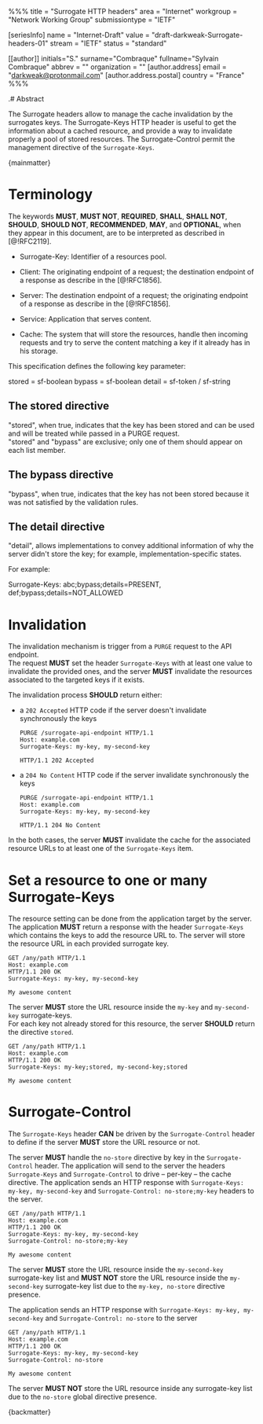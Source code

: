 %%%
title = "Surrogate HTTP headers"
area = "Internet"
workgroup = "Network Working Group"
submissiontype = "IETF"

[seriesInfo]
name = "Internet-Draft"
value = "draft-darkweak-Surrogate-headers-01"
stream = "IETF"
status = "standard"

[[author]]
initials="S."
surname="Combraque"
fullname="Sylvain Combraque"
abbrev = ""
organization = ""
[author.address]
email = "darkweak@protonmail.com"
[author.address.postal]
country = "France"
%%%

.# Abstract

The Surrogate headers allow to manage the cache invalidation by the surrogates keys.
The Surrogate-Keys HTTP header is useful to get the information about a cached resource, and provide a way to invalidate
properly a pool of stored resources.
The Surrogate-Control permit the management directive of the `Surrogate-Keys`.

{mainmatter}

# Terminology

The keywords **MUST**, **MUST NOT**, **REQUIRED**, **SHALL**, **SHALL NOT**, **SHOULD**, **SHOULD
NOT**, **RECOMMENDED**, **MAY**, and **OPTIONAL**, when they appear in this document, are to be
interpreted as described in [@!RFC2119].

*  Surrogate-Key: Identifier of a resources pool.

*  Client: The originating endpoint of a request; the destination endpoint of
   a response as describe in the [@!RFC1856].

*  Server: The destination endpoint of a request; the originating endpoint of
   a response as describe in the [@!RFC1856].

*  Service: Application that serves content.

*  Cache: The system that will store the resources, handle then incoming requests and try to serve the content matching
   a key if it already has in his storage.

This specification defines the following key parameter:

stored       = sf-boolean
bypass       = sf-boolean
detail       = sf-token / sf-string

## The stored directive
"stored", when true, indicates that the key has been stored and can be used and will be treated while passed in a PURGE 
request.  
"stored" and "bypass" are exclusive; only one of them should appear on each list member.

## The bypass directive
"bypass", when true, indicates that the key has not been stored because it was not satisfied by the validation rules.

## The detail directive
"detail", allows implementations to convey additional information of why the server didn't store the key; for example, 
implementation-specific states.

For example:

Surrogate-Keys: abc;bypass;details=PRESENT, def;bypass;details=NOT_ALLOWED


# Invalidation

The invalidation mechanism is trigger from a `PURGE` request to the API endpoint.  
The request **MUST** set the header `Surrogate-Keys` with at least one value to invalidate the provided ones, and the 
server **MUST** invalidate the resources associated to the targeted keys if it exists.

The invalidation process **SHOULD** return either:
* a `202 Accepted` HTTP code if the server doesn't invalidate synchronously the keys
  ~~~ http
  PURGE /surrogate-api-endpoint HTTP/1.1
  Host: example.com
  Surrogate-Keys: my-key, my-second-key
  
  HTTP/1.1 202 Accepted
  ~~~
* a `204 No Content` HTTP code if the server invalidate synchronously the keys
  ~~~ http
  PURGE /surrogate-api-endpoint HTTP/1.1
  Host: example.com
  Surrogate-Keys: my-key, my-second-key
  
  HTTP/1.1 204 No Content
  ~~~
In the both cases, the server **MUST** invalidate the cache for the associated resource URLs to at least one of the 
`Surrogate-Keys` item.

# Set a resource to one or many Surrogate-Keys

The resource setting can be done from the application target by the server.
The application **MUST** return a response with the header `Surrogate-Keys` which contains the keys to add the resource 
URL to. The server will store the resource URL in each provided surrogate key.
  ~~~ http
  GET /any/path HTTP/1.1
  Host: example.com
  HTTP/1.1 200 OK
  Surrogate-Keys: my-key, my-second-key

  My awesome content
  ~~~
The server **MUST** store the URL resource inside the `my-key` and `my-second-key` surrogate-keys.  
For each key not already stored for this resource, the server **SHOULD** return the directive `stored`.
  ~~~ http
  GET /any/path HTTP/1.1
  Host: example.com
  HTTP/1.1 200 OK
  Surrogate-Keys: my-key;stored, my-second-key;stored

  My awesome content
  ~~~

# Surrogate-Control

The `Surrogate-Keys` header **CAN** be driven by the `Surrogate-Control` header to define if the server **MUST** store 
the URL resource or not. 

The server **MUST** handle the `no-store` directive by key in the `Surrogate-Control` header. The
application will send to the server the headers `Surrogate-Keys` and `Surrogate-Control` to drive – per-key – the cache 
directive. The application sends an HTTP response with `Surrogate-Keys: my-key, my-second-key` and 
`Surrogate-Control: no-store;my-key` headers to the server.
  ~~~ http
  GET /any/path HTTP/1.1
  Host: example.com
  HTTP/1.1 200 OK
  Surrogate-Keys: my-key, my-second-key
  Surrogate-Control: no-store;my-key

  My awesome content
  ~~~
The server **MUST** store the URL resource inside the `my-second-key` surrogate-key list and **MUST NOT** store the URL 
resource inside the `my-second-key` surrogate-key list due to the `my-key, no-store` directive presence.

The application sends an HTTP response with `Surrogate-Keys: my-key, my-second-key` and `Surrogate-Control: no-store` to
the server
  ~~~ http
  GET /any/path HTTP/1.1
  Host: example.com
  HTTP/1.1 200 OK
  Surrogate-Keys: my-key, my-second-key
  Surrogate-Control: no-store

  My awesome content
  ~~~
The server **MUST NOT** store the URL resource inside any surrogate-key list due to the `no-store` global directive presence.

{backmatter}
